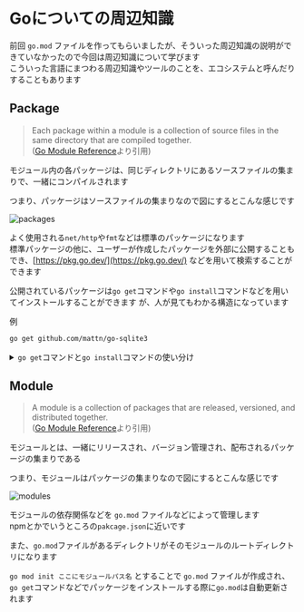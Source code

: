 # Goについての周辺知識

前回 `go.mod` ファイルを作ってもらいましたが、そういった周辺知識の説明ができていなかったので今回は周辺知識について学びます  
こういった言語にまつわる周辺知識やツールのことを、エコシステムと呼んだりすることもあります

## Package

> Each package within a module is a collection of source files in the same directory that are compiled together.  
> ([Go Module Reference](https://go.dev/ref/mod#modules-overview)より引用)

モジュール内の各パッケージは、同じディレクトリにあるソースファイルの集まりで、一緒にコンパイルされます

つまり、パッケージはソースファイルの集まりなので図にするとこんな感じです

![packages](/img/practical-programming/second/lec07/packages.png)

よく使用される`net/http`や`fmt`などは標準のパッケージになります  
標準パッケージの他に、ユーザーが作成したパッケージを外部に公開することもでき、[https://pkg.go.dev/](https://pkg.go.dev/) などを用いて検索することができます

公開されているパッケージは`go get`コマンドや`go install`コマンドなどを用いてインストールすることができます
が、人が見てもわかる構造になっています

例

```bash
go get github.com/mattn/go-sqlite3
```

<details><summary><code>go get</code>コマンドと<code>go install</code>コマンドの使い分け</summary>

> The go get command updates module dependencies in the go.mod file for the main module, then builds and installs packages listed on the command line.  
> ([https://go.dev/ref/mod#go-get](https://go.dev/ref/mod#go-get)より引用)

`go get` コマンドは、メインモジュールの `go.mod` ファイルにあるモジュールの依存関係を更新し、コマンドラインにリストされたパッケージをビルドしてインストールする

つまり、`go get`コマンドは `go.mod` に記述されている依存関係を更新するときに使います  
公開されているパッケージを`import "fmt"`みたいな感じで自分のソースコード内でインポートしたいときなんかに使うと良いです

> The go install command builds and installs the packages named by the paths on the command line.  
> ([https://go.dev/ref/mod#go-install](https://go.dev/ref/mod#go-install)より引用)

`go install`コマンドは、コマンドライン上のパスで指定されたパッケージをビルドしてインストールする

`go install`コマンドは環境自体にパッケージをインストールします  
CLIとして公開されているもの(例. 静的解析ツールなど)をインストールしたいときなんかに使うとよいです

</details>

## Module

> A module is a collection of packages that are released, versioned, and distributed together.  
> ([Go Module Reference](https://go.dev/ref/mod#modules-overview)より引用)

モジュールとは、一緒にリリースされ、バージョン管理され、配布されるパッケージの集まりである

つまり、モジュールはパッケージの集まりなので図にするとこんな感じです

![modules](/img/practical-programming/second/lec07/modules.png)

モジュールの依存関係などを `go.mod` ファイルなどによって管理します  
npmとかでいうところの`pakcage.json`に近いです

また、`go.mod`ファイルがあるディレクトリがそのモジュールのルートディレクトリになります

`go mod init ここにモジュールパス名` とすることで `go.mod` ファイルが作成され、`go get`コマンドなどでパッケージをインストールする際に`go.mod`は自動更新されます
